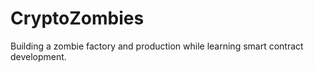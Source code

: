 # CryptoZombies
Building a zombie factory and production while learning smart contract development.
